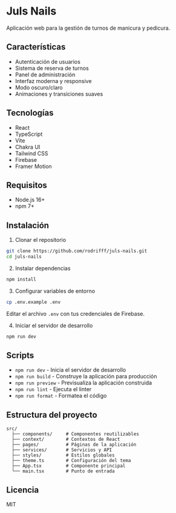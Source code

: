 # Juls Nails

Aplicación web para la gestión de turnos de manicura y pedicura.

## Características

- Autenticación de usuarios
- Sistema de reserva de turnos
- Panel de administración
- Interfaz moderna y responsive
- Modo oscuro/claro
- Animaciones y transiciones suaves

## Tecnologías

- React
- TypeScript
- Vite
- Chakra UI
- Tailwind CSS
- Firebase
- Framer Motion

## Requisitos

- Node.js 16+
- npm 7+

## Instalación

1. Clonar el repositorio
```bash
git clone https://github.com/rodrifff/juls-nails.git
cd juls-nails
```

2. Instalar dependencias
```bash
npm install
```

3. Configurar variables de entorno
```bash
cp .env.example .env
```
Editar el archivo `.env` con tus credenciales de Firebase.

4. Iniciar el servidor de desarrollo
```bash
npm run dev
```

## Scripts

- `npm run dev` - Inicia el servidor de desarrollo
- `npm run build` - Construye la aplicación para producción
- `npm run preview` - Previsualiza la aplicación construida
- `npm run lint` - Ejecuta el linter
- `npm run format` - Formatea el código

## Estructura del proyecto

```
src/
  ├── components/     # Componentes reutilizables
  ├── context/        # Contextos de React
  ├── pages/          # Páginas de la aplicación
  ├── services/       # Servicios y API
  ├── styles/         # Estilos globales
  ├── theme.ts        # Configuración del tema
  ├── App.tsx         # Componente principal
  └── main.tsx        # Punto de entrada
```

## Licencia

MIT
